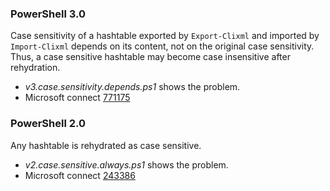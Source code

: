 
### PowerShell 3.0

Case sensitivity of a hashtable exported by `Export-Clixml` and imported by
`Import-Clixml` depends on its content, not on the original case sensitivity.
Thus, a case sensitive hashtable may become case insensitive after rehydration.

- *v3.case.sensitivity.depends.ps1* shows the problem.
- Microsoft connect [771175](https://connect.microsoft.com/PowerShell/Feedback/Details/771175)

### PowerShell 2.0

Any hashtable is rehydrated as case sensitive.

- *v2.case.sensitive.always.ps1* shows the problem.
- Microsoft connect [243386](https://connect.microsoft.com/PowerShell/Feedback/Details/243386)
